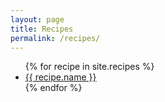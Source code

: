 ```yaml
---
layout: page
title: Recipes
permalink: /recipes/
---
```


<ul>
{% for recipe in site.recipes %}
  <li>
    <a href="{{ recipe.url }}">
      {{ recipe.name }}
    </a>
  </li>
{% endfor %}
</ul>
